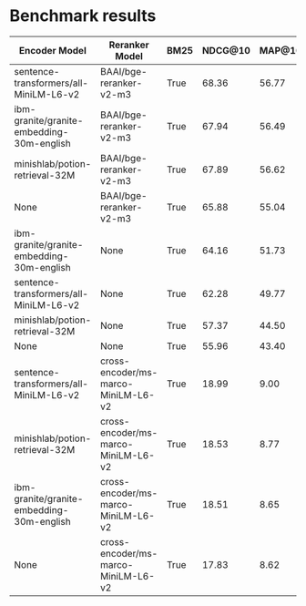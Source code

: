 # Benchmark results

| Encoder Model | Reranker Model | BM25 | NDCG@10 | MAP@10 | Recall@10 | Precision@10 | QPS |
| --- | --- | --- | --- | --- | --- | --- | --- |
| sentence-transformers/all-MiniLM-L6-v2 | BAAI/bge-reranker-v2-m3 | True | 68.36 | 56.77 | 68.31 | 20.69 | 0.21 |
| ibm-granite/granite-embedding-30m-english | BAAI/bge-reranker-v2-m3 | True | 67.94 | 56.49 | 67.80 | 20.31 | 0.17 |
| minishlab/potion-retrieval-32M | BAAI/bge-reranker-v2-m3 | True | 67.89 | 56.62 | 67.32 | 20.27 | 0.22 |
| None | BAAI/bge-reranker-v2-m3 | True | 65.88 | 55.04 | 64.09 | 19.58 | 0.23 |
| ibm-granite/granite-embedding-30m-english | None | True | 64.16 | 51.73 | 66.89 | 20.32 | 110.64 |
| sentence-transformers/all-MiniLM-L6-v2 | None | True | 62.28 | 49.77 | 65.00 | 20.01 | 115.82 |
| minishlab/potion-retrieval-32M | None | True | 57.37 | 44.50 | 61.21 | 19.31 | 1546.47 |
| None | None | True | 55.96 | 43.40 | 59.42 | 18.90 | 2774.99 |
| sentence-transformers/all-MiniLM-L6-v2 | cross-encoder/ms-marco-MiniLM-L6-v2 | True | 18.99 | 9.00 | 28.31 | 10.51 | 2.85 |
| minishlab/potion-retrieval-32M | cross-encoder/ms-marco-MiniLM-L6-v2 | True | 18.53 | 8.77 | 27.39 | 10.34 | 3.14 |
| ibm-granite/granite-embedding-30m-english | cross-encoder/ms-marco-MiniLM-L6-v2 | True | 18.51 | 8.65 | 27.70 | 10.23 | 3.21 |
| None | cross-encoder/ms-marco-MiniLM-L6-v2 | True | 17.83 | 8.62 | 24.93 | 10.02 | 3.15 |
